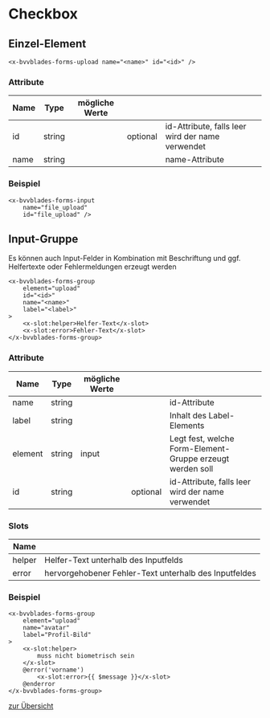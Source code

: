 # Checkbox

## Einzel-Element
    
    <x-bvvblades-forms-upload name="<name>" id="<id>" />

### Attribute

| Name | Type   | mögliche Werte |          |                                                  |
| ---- | ------ | -------------- | -------- | ------------------------------------------------ |
| id   | string |                | optional | id-Attribute, falls leer wird der name verwendet |
| name | string |                |          | name-Attribute                                   |

### Beispiel

    <x-bvvblades-forms-input 
        name="file_upload" 
        id="file_upload" />

## Input-Gruppe

Es können auch Input-Felder in Kombination mit Beschriftung und ggf. Helfertexte oder Fehlermeldungen erzeugt werden
    
    <x-bvvblades-forms-group 
        element="upload"
        id="<id>" 
        name="<name>" 
        label="<label>" 
    >
        <x-slot:helper>Helfer-Text</x-slot>
        <x-slot:error>Fehler-Text</x-slot>
    </x-bvvblades-forms-group>

### Attribute

| Name    | Type   | mögliche Werte |          |                                                           |
| ------- | ------ | -------------- | -------- | --------------------------------------------------------- |
| name    | string |                |          | id-Attribute                                              |
| label   | string |                |          | Inhalt des Label-Elements                                 |
| element | string | input          |          | Legt fest, welche Form-Element-Gruppe erzeugt werden soll |
| id      | string |                | optional | id-Attribute, falls leer wird der name verwendet          |

### Slots

| Name   |                                                       |
| ------ | ----------------------------------------------------- |
| helper | Helfer-Text unterhalb des Inputfelds                  |
| error  | hervorgehobener Fehler-Text unterhalb des Inputfeldes |

### Beispiel

    <x-bvvblades-forms-group 
        element="upload"
        name="avatar" 
        label="Profil-Bild"
    >
        <x-slot:helper>
            muss nicht biometrisch sein
        </x-slot>
        @error('vorname')
            <x-slot:error>{{ $message }}</x-slot>
        @enderror
    </x-bvvblades-forms-group>


[zur Übersicht](../../README.md)

